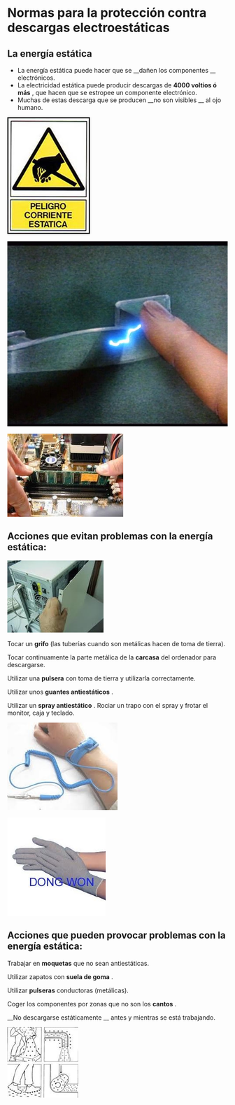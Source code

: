 # Normas para la protección contra descargas electroestáticas

## La energía estática

* La energía estática puede hacer que se  __dañen los componentes __ electrónicos\.
* La electricidad estática puede producir descargas de  __4000 voltios ó más__ , que hacen que se estropee un componente electrónico\.
* Muchas de estas descarga que se producen  __no son visibles __ al ojo humano\.

![imagen](img/2_Descargas_electrostaticas0.jpg)

![imagen](img/2_Descargas_electrostaticas1.jpg)

![imagen](img/2_Descargas_electrostaticas2.jpg)

## Acciones que evitan problemas con la energía estática:

![imagen](img/2_Descargas_electrostaticas3.jpg)

Tocar un  __grifo__  \(las tuberías cuando son metálicas hacen de toma de tierra\)\.

Tocar continuamente la parte metálica de la  __carcasa__  del ordenador para descargarse\.

Utilizar una  __pulsera__  con toma de tierra y utilizarla correctamente\.

Utilizar unos  __guantes antiestáticos__ \.

Utilizar un  __spray antiestático__ \. Rociar un trapo con el spray y frotar el monitor, caja y teclado\.

![imagen](img/2_Descargas_electrostaticas4.jpg)

![imagen](img/2_Descargas_electrostaticas5.jpg)

## Acciones que pueden provocar problemas con la energía estática:

Trabajar en  __moquetas__  que no sean antiestáticas\.

Utilizar zapatos con  __suela de goma__ \.

Utilizar  __pulseras__  conductoras \(metálicas\)\.

Coger los componentes por zonas que no son los  __cantos__ \.

__No descargarse estáticamente __ antes y mientras se está trabajando\.

![imagen](img/2_Descargas_electrostaticas6.jpg)
